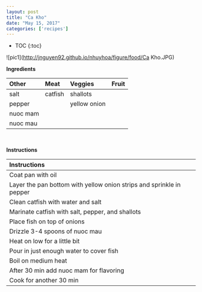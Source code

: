 ```yaml
---
layout: post
title: "Ca Kho"
date: "May 15, 2017"
categories: ['recipes']
---
```


* TOC
{:toc}



![pic1](http://jnguyen92.github.io/nhuyhoa/figure/food/Ca Kho.JPG)

**Ingredients**

<table class = "presenttab">
 <thead>
  <tr>
   <th style="text-align:left;"> Other </th>
   <th style="text-align:left;"> Meat </th>
   <th style="text-align:left;"> Veggies </th>
   <th style="text-align:left;"> Fruit </th>
  </tr>
 </thead>
<tbody>
  <tr>
   <td style="text-align:left;"> salt </td>
   <td style="text-align:left;"> catfish </td>
   <td style="text-align:left;"> shallots </td>
   <td style="text-align:left;">  </td>
  </tr>
  <tr>
   <td style="text-align:left;"> pepper </td>
   <td style="text-align:left;">  </td>
   <td style="text-align:left;"> yellow onion </td>
   <td style="text-align:left;">  </td>
  </tr>
  <tr>
   <td style="text-align:left;"> nuoc mam </td>
   <td style="text-align:left;">  </td>
   <td style="text-align:left;">  </td>
   <td style="text-align:left;">  </td>
  </tr>
  <tr>
   <td style="text-align:left;"> nuoc mau </td>
   <td style="text-align:left;">  </td>
   <td style="text-align:left;">  </td>
   <td style="text-align:left;">  </td>
  </tr>
</tbody>
</table>

<br>

**Instructions**

<table class = "presenttabnoh">
 <thead>
  <tr>
   <th style="text-align:left;"> Instructions </th>
  </tr>
 </thead>
<tbody>
  <tr>
   <td style="text-align:left;"> Coat pan with oil </td>
  </tr>
  <tr>
   <td style="text-align:left;"> Layer the pan bottom with yellow onion strips and sprinkle in pepper </td>
  </tr>
  <tr>
   <td style="text-align:left;"> Clean catfish with water and salt </td>
  </tr>
  <tr>
   <td style="text-align:left;"> Marinate catfish with salt, pepper, and shallots </td>
  </tr>
  <tr>
   <td style="text-align:left;"> Place fish on top of onions </td>
  </tr>
  <tr>
   <td style="text-align:left;"> Drizzle 3-4 spoons of nuoc mau </td>
  </tr>
  <tr>
   <td style="text-align:left;"> Heat on low for a little bit </td>
  </tr>
  <tr>
   <td style="text-align:left;"> Pour in just enough water to cover fish </td>
  </tr>
  <tr>
   <td style="text-align:left;"> Boil on medium heat </td>
  </tr>
  <tr>
   <td style="text-align:left;"> After 30 min add nuoc mam for flavoring </td>
  </tr>
  <tr>
   <td style="text-align:left;"> Cook for another 30 min </td>
  </tr>
</tbody>
</table>

